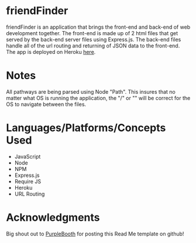 # friendFinder

friendFinder is an application that brings the front-end and back-end of web development together. The front-end is made up of 2 html files that get served by the back-end server files using Express.js. The back-end files handle all of the url routing and returning of JSON data to the front-end. The app is deployed on Heroku [here](https://pure-escarpment-26498.herokuapp.com/).

# Notes
All pathways are being parsed using Node "Path". This insures that no matter what OS is running the application, the "/" or "\" will be correct for the OS to navigate between the files.

# Languages/Platforms/Concepts Used
- JavaScript
- Node
- NPM
- Express.js
- Require JS
- Heroku
- URL Routing

# Acknowledgments

Big shout out to [PurpleBooth](https://gist.github.com/PurpleBooth/109311bb0361f32d87a2) for posting this Read Me template on github!
